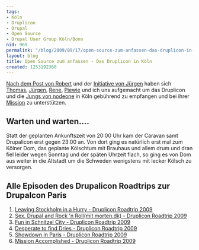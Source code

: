 ```yaml
---
tags:
- Köln
- Druplicon
- Drupal
- Open Source
- Drupal User Group Köln/Bonn
nid: 969
permalink: "/blog/2009/09/17/open-source-zum-anfassen-das-druplicon-in-koeln.html"
layout: blog
title: Open Source zum anfassen - Das Druplicon in Köln
created: 1253192368
---
```

<p><a href="http://groups.drupal.org/node/25480">Nach dem Post von Robert</a> und der <a href="http://groups.drupal.org/node/25826">Initiative von Jürgen</a> haben sich <a href="http://narres.com">Thomas</a>, <a href="http://brocke.de">Jürgen</a>, <a href="http://opensoul.de">Rene</a>, <a href="http://www.linux-piewie.de.tf/">Piewie</a> und ich uns aufgemacht um das Druplicon und die <a href="http://nodeone.se">Jungs von nodeone</a> in Köln gebührend zu empfangen und bei ihrer <a href="http://www.youtube.com/profile?user=drupaltv#play/uploads/5/QT5-fBg9dsE">Mission</a> zu unterstützen.<!--break--></p>
<h2>Warten und warten....</h2>
<p>Statt der geplanten Ankunftszeit von 20:00 Uhr kam der Caravan samt Drupalicon erst gegen 23:00 an. Von dort ging es natürlich erst mal zum Kölner Dom, das geplante Kölschtum mit Brauhaus und allem drum und dran fiel leider wegen Sonntag und der späten Uhrzeit flach, so ging es von Dom aus weiter in die Altstadt um die Schweden wenigstens mit lecker Kölsch zu versorgen.</p>
<h2>Alle Episoden des Drupalicon Roadtrips zur Drupalcon Paris</h2>
<ol>
	<li><a href="http://www.youtube.com/profile?user=drupaltv#play/uploads/5/QT5-fBg9dsE">Leaving Stockholm in a Hurry - Druplicon Roadtrip 2009 </a></li>
	<li><a href="http://www.youtube.com/profile?user=drupaltv#play/uploads/4/2DtFD8hEwqE">Sex, Drupal and Rock 'n Roll(mit morten.dk) - Druplicon Roadtrip 2009 </a></li>
	<li><a href="http://www.youtube.com/profile?user=drupaltv#play/uploads/3/0mra4UmIn4I">Fun in Schnitzel City - Druplicon Roadtrip 2009 </a></li>
	<li><a href="http://www.youtube.com/profile?user=drupaltv#play/uploads/0/LOrwPIXWq9A">Desperate to find Dries - Druplicon Roadtrip 2009 </a></li>
	<li><a href="http://www.youtube.com/profile?user=drupaltv#play/uploads/1/9EpR1eWe9w8">Showdown in Paris - Druplicon Roadtrip 2009 </a></li>
	<li><a href="http://www.youtube.com/profile?user=drupaltv#play/uploads/2/xt5ClimYxBI">Mission Accomplished - Druplicon Roadtrip 2009 </a></li>
</ol>
